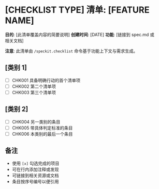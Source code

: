 # [CHECKLIST TYPE] 清单: [FEATURE NAME]

**目的**: [此清单覆盖内容的简要说明]
**创建时间**: [DATE]
**功能**: [链接到 spec.md 或相关文档]

**注意**: 此清单由 `/speckit.checklist` 命令基于功能上下文与需求生成。

<!-- 
  ============================================================================
  重要：以下清单项为示例，仅用于说明。
  
  /speckit.checklist 命令必须根据以下来源替换为实际条目：
  - 用户对清单的具体请求
  - 来自 spec.md 的功能需求
  - 来自 plan.md 的技术上下文
  - 来自 tasks.md 的实现细节
  
  生成的清单文件中请勿保留这些示例条目。
  ============================================================================
-->

## [类别 1]

- [ ] CHK001 具备明确行动的首个清单项
- [ ] CHK002 第二个清单项
- [ ] CHK003 第三个清单项

## [类别 2]

- [ ] CHK004 另一类别的条目
- [ ] CHK005 带具体判定标准的条目
- [ ] CHK006 本类别的最后一个条目

## 备注

- 使用 `[x]` 勾选完成的项目
- 可在行内添加注释或发现
- 可链接到相关资源或文档
- 条目按序号编号以便引用
